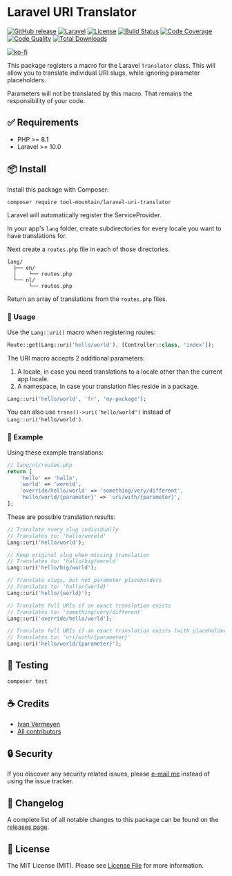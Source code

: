 # Laravel URI Translator

[![GitHub release](https://img.shields.io/github/release/tool-mountain/laravel-uri-translator.svg?style=flat-square)](https://github.com/tool-mountain/laravel-uri-translator/releases)
[![Laravel](https://img.shields.io/badge/laravel-11-red?style=flat-square&logo=laravel&logoColor=white)](https://laravel.com)
[![License](https://img.shields.io/packagist/l/tool-mountain/laravel-uri-translator.svg?style=flat-square)](LICENSE.md)
[![Build Status](https://img.shields.io/github/actions/workflow/status/tool-mountain/laravel-uri-translator/run-tests.yml?style=flat-square&logo=github&logoColor=white&label=tests)](https://github.com/tool-mountain/laravel-uri-translator/actions)
[![Code Coverage](https://img.shields.io/codacy/coverage/ad6fcea152b449d380a187a375d0f7d7/master?style=flat-square)](https://app.codacy.com/gh/tool-mountain/laravel-uri-translator)
[![Code Quality](https://img.shields.io/codacy/grade/ad6fcea152b449d380a187a375d0f7d7/master?style=flat-square)](https://app.codacy.com/gh/tool-mountain/laravel-uri-translator)
[![Total Downloads](https://img.shields.io/packagist/dt/tool-mountain/laravel-uri-translator.svg?style=flat-square)](https://packagist.org/packages/tool-mountain/laravel-uri-translator)

[![ko-fi](https://www.ko-fi.com/img/githubbutton_sm.svg)](https://ko-fi.com/R6R3UQ8V)

This package registers a macro for the Laravel `Translator` class.
This will allow you to translate individual URI slugs, while ignoring parameter placeholders.

Parameters will not be translated by this macro. That remains the responsibility of your code.

## ✅ Requirements

- PHP >= 8.1
- Laravel >= 10.0

## 📦 Install

Install this package with Composer:

```bash
composer require tool-mountain/laravel-uri-translator
```

Laravel will automatically register the ServiceProvider.

In your app's `lang` folder, create subdirectories for every locale you want to have translations for.

Next create a `routes.php` file in each of those directories.

```
lang/
  ├── en/
  │    └── routes.php
  └── nl/
       └── routes.php
```

Return an array of translations from the `routes.php` files.

### 🚀 Usage

Use the `Lang::uri()` macro when registering routes:

```php
Route::get(Lang::uri('hello/world'), [Controller::class, 'index']);
```

The URI macro accepts 2 additional parameters:

1. A locale, in case you need translations to a locale other than the current app locale.
2. A namespace, in case your translation files reside in a package.

```php
Lang::uri('hello/world', 'fr', 'my-package');
```

You can also use `trans()->uri('hello/world')` instead of `Lang::uri('hello/world')`.

### 🔌 Example

Using these example translations:

```php
// lang/nl/routes.php
return [
    'hello' => 'hallo',
    'world' => 'wereld',
    'override/hello/world' => 'something/very/different',
    'hello/world/{parameter}' => 'uri/with/{parameter}',
];
```

These are possible translation results:

```php
// Translate every slug individually
// Translates to: 'hallo/wereld'
Lang::uri('hello/world');

// Keep original slug when missing translation
// Translates to: 'hallo/big/wereld'
Lang::uri('hello/big/world');

// Translate slugs, but not parameter placeholders
// Translates to: 'hallo/{world}'
Lang::uri('hello/{world}');

// Translate full URIs if an exact translation exists
// Translates to: 'something/very/different'
Lang::uri('override/hello/world');

// Translate full URIs if an exact translation exists (with placeholder)
// Translates to: 'uri/with/{parameter}'
Lang::uri('hello/world/{parameter}');
```

## 🚧 Testing

```bash
composer test
```
## ☕️ Credits

- [Ivan Vermeyen](https://github.com/ivanvermeyen)
- [All contributors](https://github.com/tool-mountain/laravel-uri-translator/contributors)

## 🔒 Security

If you discover any security related issues, please [e-mail me](mailto:roj@vroe.men) instead of using the issue tracker.

## 📑 Changelog

A complete list of all notable changes to this package can be found on the
[releases page](https://github.com/tool-mountain/laravel-uri-translator/releases).

## 📜 License

The MIT License (MIT). Please see [License File](LICENSE.md) for more information.
